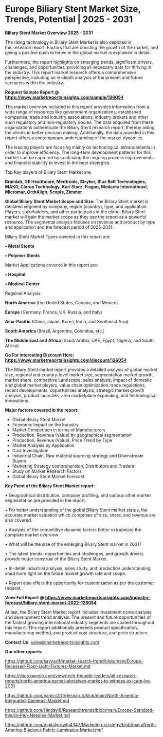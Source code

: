 # Europe Biliary Stent Market Size, Trends, Potential | 2025 - 2031

<Strong> Biliary Stent Market Overview 2025 - 2031</strong>

The rising technology in Biliary Stent Market is also depicted in this research report. Factors that are boosting the growth of the market, and giving a positive push to thrive in the global market is explained in detail.

Furthermore, the report highlights on emerging trends, significant drivers, challenges, and opportunities, providing all necessary data for thriving in the industry. This report market research offers a comprehensive perspective, including an in-depth analysis of the present and future scenarios within the industry.

<strong>Request Sample Report @ <a href=https://www.marketreportsinsights.com/sample/126054>https://www.marketreportsinsights.com/sample/126054</a></strong>

The market overview included in this report provides information from a wide range of resources like government organizations, established companies, trade and industry associations, industry brokers and other such regulatory and non-regulatory bodies. The data acquired from these organizations authenticate the Biliary Stent research report, thereby aiding the clients in better decision making. Additionally, the data provided in this report offers a contemporary understanding of the market dynamics.

The leading players are focusing mainly on technological advancements in order to improve efficiency. The long-term development patterns for this market can be captured by continuing the ongoing process improvements and financial stability to invest in the best strategies.

Top Key players of Biliary Stent Market are:

<strong>Brainlab, GE Healthcare, Medtronic, Stryker, Blue Belt Technologies, MAKO, Claron Technology, Karl Storz, Fiagon, Medacta International, Micromar, OrthAlign, Scopis, Zimmer</strong>

<strong><b>Global Biliary Stent Market Scope and Size:</b></strong>
The Biliary Stent market is declared segment by company, region (country), type, and application. Players, stakeholders, and other participants in the global Biliary Stent market will gain the market scope as they use the report as a powerful resource. The segmental analysis focuses on revenue and product by type and application and the forecast period of 2025-2031.

Biliary Stent Market Types covered in this report are:

<strong>• Metal Stents

• Polymer Stents</strong>

Market Applications covered in this report are:

<strong>• Hospital

• Medical Center</strong> 

Regional Analysis

<strong>North America</strong> (the United States, Canada, and Mexico)

<strong>Europe</strong> (Germany, France, UK, Russia, and Italy)

<strong>Asia-Pacific</strong> (China, Japan, Korea, India, and Southeast Asia)

<strong>South America</strong> (Brazil, Argentina, Colombia, etc.)

<strong>The Middle East and Africa</strong> (Saudi Arabia, UAE, Egypt, Nigeria, and South Africa)

<strong>Go For Interesting Discount Here: <a href=https://www.marketreportsinsights.com/discount/126054>https://www.marketreportsinsights.com/discount/126054</a></strong>

The Biliary Stent market report provides a detailed analysis of global market size, regional and country-level market size, segmentation market growth, market share, competitive Landscape, sales analysis, impact of domestic and global market players, value chain optimization, trade regulations, recent developments, opportunities analysis, strategic market growth analysis, product launches, area marketplace expanding, and technological innovations.

<strong><b>Major factors covered in the report:</b></strong>
<ul>
  <li>Global Biliary Stent Market </li>
  <li>Economic Impact on the Industry</li>
  <li>Market Competition in terms of Manufacturers</li>
  <li>Production, Revenue (Value) by geographical segmentation</li>
  <li>Production, Revenue (Value), Price Trend by Type</li>
  <li>Market Analysis by Application</li>
  <li>Cost Investigation</li>
  <li>Industrial Chain, Raw material sourcing strategy and Downstream Buyers</li>
  <li>Marketing Strategy comprehension, Distributors and Traders</li>
  <li>Study on Market Research Factors</li>
  <li>Global Biliary Stent Market Forecast</li>
</ul>

<strong><b>Key Point of the Biliary Stent Market report:</b></strong>

• Geographical distribution, company profiling, and various other market segmentation are provided in the report.

• For better understanding of the global Biliary Stent market status, the accurate market valuation which comprises of size, share, and revenue are also covered.

• Analysis of the competitive dynamic factors better extrapolate the complete market overview

• What will be the size of the emerging Biliary Stent market in 2031?

• The latest trends, opportunities and challenges, and growth drivers provide better construal of the Biliary Stent Market.

• In-detail industrial analysis, sales study, and production understanding shed more light on the future market growth rate and scope.

• Report also offers the opportunity for customization as per the customer request.

<strong><b>View Full Report @ <a href=https://www.marketreportsinsights.com/industry-forecast/biliary-stent-market-2022-126054>https://www.marketreportsinsights.com/industry-forecast/biliary-stent-market-2022-126054</a></b></strong>


At last, the Biliary Stent Market report includes investment come analysis and development trend analysis. The present and future opportunities of the fastest growing international industry segments are coated throughout this report. This report additionally presents product specification, manufacturing method, and product cost structure, and price structure.

<strong>Contact Us:</strong>
sales@marketreportsinsights.com

<strong>Our other reports:</strong>

<a href=https://github.com/sayysaif/market-search-trend/blob/main/Europe-Recessed-Floor-Light-Fixtures-Market.md>https://github.com/sayysaif/market-search-trend/blob/main/Europe-Recessed-Floor-Light-Fixtures-Market.md</a>

<a href=https://sites.google.com/view/tech-thought-leaders/all-research-reports/north-america-garnet-abrasives-market-to-witness-xx-cagr-by-2031>https://sites.google.com/view/tech-thought-leaders/all-research-reports/north-america-garnet-abrasives-market-to-witness-xx-cagr-by-2031</a>

<a href=https://github.com/yamini231/Research/blob/main/North-America-Integrated-Cameras-Market.md>https://github.com/yamini231/Research/blob/main/North-America-Integrated-Cameras-Market.md</a>

<a href=https://github.com/Hindavi8/Researchtrends/blob/main/Europe-Standard-Insulin-Pen-Needles-Market.md>https://github.com/Hindavi8/Researchtrends/blob/main/Europe-Standard-Insulin-Pen-Needles-Market.md</a>

<a href=https://github.com/digitalgrowth4347/Marketing-strategy/blob/main/North-America-Blackout-Fabric-Laminates-Market.md>https://github.com/digitalgrowth4347/Marketing-strategy/blob/main/North-America-Blackout-Fabric-Laminates-Market.md</a>"
